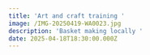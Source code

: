 ```yaml
---
title: 'Art and craft training '
image: /IMG-20250419-WA0023.jpg
description: 'Basket making locally '
date: 2025-04-18T18:30:00.000Z
---
```



